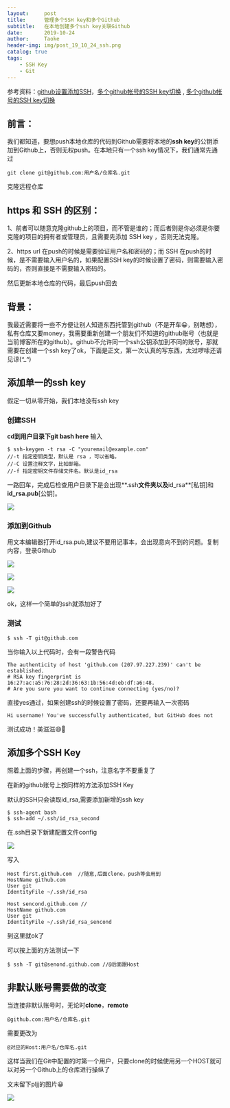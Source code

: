 ```yaml
---
layout:     post
title:      管理多个SSH key和多个Github
subtitle:   在本地创建多个ssh key关联Github
date:       2019-10-24
author:     Taoke
header-img: img/post_19_10_24_ssh.png
catalog: true
tags:
    - SSH Key
    - Git
---
```


参考资料：[github设置添加SSH](https://blog.csdn.net/binyao02123202/article/details/20130891)，[多个github帐号的SSH key切换](http://ju.outofmemory.cn/entry/143690)   ,    [多个github帐号的SSH key切换](https://blog.csdn.net/itmyhome1990/article/details/42643233?utm_source=tuicool&utm_medium=referral)

## 前言：

我们都知道，要想push本地仓库的代码到Github需要将本地的**ssh key**的公钥添加到Github上，否则无权push。在本地只有一个ssh key情况下，我们通常先通过

```
git clone git@github.com:用户名/仓库名.git
```

克隆远程仓库

## https 和 SSH 的区别：

1、前者可以随意克隆github上的项目，而不管是谁的；而后者则是你必须是你要克隆的项目的拥有者或管理员，且需要先添加 SSH key ，否则无法克隆。

2、https url 在push的时候是需要验证用户名和密码的；而 SSH 在push的时候，是不需要输入用户名的，如果配置SSH key的时候设置了密码，则需要输入密码的，否则直接是不需要输入密码的。

然后更新本地仓库的代码，最后push回去

## 背景：

我最近需要将一些不方便让别人知道东西托管到github（不是开车😀，别瞎想），私有仓库又要money，我需要重新创建一个朋友们不知道的github账号（也就是当前博客所在的github）。github不允许同一个ssh公钥添加到不同的账号，那就需要在创建一个ssh key了ok，下面是正文，第一次认真的写东西，太过啰嗦还请见谅(*^_^*)

## 添加单一的ssh key

假定一切从零开始，我们本地没有ssh key

###  创建SSH

**cd到用户目录下git bash here** 输入

```shell
$ ssh-keygen -t rsa -C "youremail@example.com"
//-t 指定密钥类型，默认是 rsa ，可以省略。
//-C 设置注释文字，比如邮箱。
//-f 指定密钥文件存储文件名。默认是id_rsa
```

一路回车，完成后检查用户目录下是会出现**.ssh**文件夹以及**id_rsa**[私钥]和**id_rsa.pub**[公钥]。

![](http://ww1.sinaimg.cn/large/006nB4gFly1g89fyzu8aaj30uu0ah0ti.jpg)

### 添加到Github

用文本编辑器打开id_rsa.pub,建议不要用记事本，会出现意向不到的问题。复制内容，登录Github

![](http://ww1.sinaimg.cn/large/006nB4gFly1g89fdj9voaj30g30g23zl.jpg)

![](http://ww1.sinaimg.cn/mw690/006nB4gFly1g89fgkii5dj30yw0aowf6.jpg)

![](http://ww1.sinaimg.cn/large/006nB4gFly1g89fjbhnmoj30tp0esq3f.jpg)

ok，这样一个简单的ssh就添加好了

### 测试

```shell
$ ssh -T git@github.com
```

当你输入以上代码时，会有一段警告代码

```shell
The authenticity of host 'github.com (207.97.227.239)' can't be established.
# RSA key fingerprint is 16:27:ac:a5:76:28:2d:36:63:1b:56:4d:eb:df:a6:48.
# Are you sure you want to continue connecting (yes/no)?
```

直接yes通过，如果创建ssh的时候设置了密码，还要再输入一次密码

```
Hi username! You've successfully authenticated, but GitHub does not
```

测试成功！美滋滋😄🐒

## 添加多个SSH Key

照着上面的步骤，再创建一个ssh，注意名字不要重复了

在新的github账号上按同样的方法添加SSH Key

默认的SSH只会读取id_rsa,需要添加新增的ssh key

```shell
$ ssh-agent bash
$ ssh-add ~/.ssh/id_rsa_second
```

在.ssh目录下新建配置文件config

![](http://ww1.sinaimg.cn/large/006nB4gFly1g89gi8c3tjj30gt00qdfm.jpg)

写入

```
Host first.github.com  //随意,后面clone，push等会用到
HostName github.com
User git
IdentityFile ~/.ssh/id_rsa    

Host sencond.github.com //
HostName github.com
User git
IdentityFile ~/.ssh/id_rsa_sencond

```

到这里就ok了

可以按上面的方法测试一下

```shell
$ ssh -T git@senond.github.com //@后面跟Host
```

## 非默认账号需要做的改变

当连接非默认账号时，无论时**clone**，**remote**

```
@github.com:用户名/仓库名.git
```

需要更改为

```
@对应的Host:用户名/仓库名.git
```

这样当我们在Git中配置的时第一个用户，只要clone的时候使用另一个HOST就可以对另一个Github上的仓库进行操纵了

文末留下pljj的图片😀

![](http://ww1.sinaimg.cn/large/006nB4gFly1g8behnkz7nj31z4140dmp.jpg)
